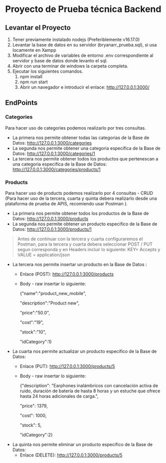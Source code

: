 # Proyecto de Prueba técnica Backend

## Levantar el Proyecto

1. Tener previamente instalado nodejs (Preferiblemente v16.17.0)
2. Levantar la base de datos en su servidor (bryanarr_prueba.sql), si usa locamente en Xampp
3. Modificar el archivo de variables de entorno .env correspondiente al servidor y base de datos donde levanto el sql.
4. Abrir con una terminar de windows la carpeta completa.
5. Ejecutar los siguientes comandos.
   1. npm install
   2. npm run start
   3. Abrir un navegador e introducir el enlace: http://127.0.0.1:3000/

## EndPoints

### Categories

Para hacer uso de categories podemos realizarlo por tres consultas.

* La primera nos permite obtener todas las categorias de la Base de Datos: http://127.0.0.1:3000/categories
* La segunda nos permite obtener una categoria especifica de la Base de Datos: http://127.0.0.1:3000/categories/1
* La tercera nos permite obtener todos los productos que pertenescan a una categoria especifica de la Base de Datos: http://127.0.0.1:3000/categories/products/1

### Products

Para hacer uso de products podemos realizarlo por 4 consultas - CRUD (Para hacer uso de la tercera, cuarta y quinta debera realizarlo desde una plataforma de prueba de APIS, recomiendo usar Postman ).

* La primera nos permite obtener todos los productos de la Base de Datos: http://127.0.0.1:3000/products
* La segunda nos permite obtener un producto especifico de la Base de Datos: http://127.0.0.1:3000/products/1

> Antes de continuar con la tercera y cuarta configuraremos el Postman, para la tercera y cuarta debera seleccionar POST / PUT segun corresponda y en Headers incluir lo siguiente: KEY= Accepts y VALUE = application/json

* La tercera nos permite insertar un producto en la Base de Datos :
  * Enlace (POST): http://127.0.0.1:3000/products
  * Body - raw insertar lo siguiente:

    {"name":"product_new_mobile",

    "description":"Product new",

    "price":"50.0",

    "cost":"19",

    "stock":"10",

    "idCategory":1}
* La cuarta nos permite actualizar un producto especifico de la Base de Datos:
  * Enlace (PUT): http://127.0.0.1:3000/products/5
  * Body - raw insertar lo siguiente:

    {"description": "Earphones inalámbricos con cancelación activa de ruido, duración de batería de hasta 8 horas y un estuche que ofrece hasta 24 horas adicionales de carga.",

    "price": 1379,

    "cost": 1000,

    "stock": 5,

    "idCategory":2}
* La quinta nos permite eliminar un producto especifico de la Base de Datos:
  * Enlace (DELETE): http://127.0.0.1:3000/products/5
